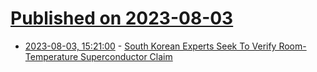 # [Published on 2023-08-03](index.md)

* [2023-08-03, 15:21:00](https://science.slashdot.org/story/23/08/03/1452219/south-korean-experts-seek-to-verify-room-temperature-superconductor-claim?utm_source=rss1.0mainlinkanon&utm_medium=feed) - [South Korean Experts Seek To Verify Room-Temperature Superconductor Claim](https://science.slashdot.org/story/23/08/03/1452219/south-korean-experts-seek-to-verify-room-temperature-superconductor-claim?utm_source=rss1.0mainlinkanon&utm_medium=feed)
